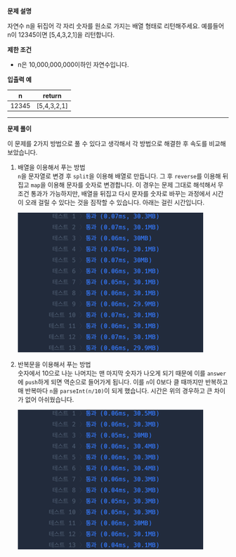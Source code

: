 **문제 설명**

자연수 n을 뒤집어 각 자리 숫자를 원소로 가지는 배열 형태로 리턴해주세요. 예를들어 n이 12345이면 [5,4,3,2,1]을 리턴합니다.

**제한 조건**

- n은 10,000,000,000이하인 자연수입니다.

**입출력 예**

|n|return|
|-|-|
|12345|[5,4,3,2,1]|

<hr/>

**문제 풀이**

이 문제를 2가지 방법으로 풀 수 있다고 생각해서 각 방법으로 해결한 후 속도를 비교해보았습니다.

1. 배열을 이용해서 푸는 방법   
   `n`을 문자열로 변경 후 `split`을 이용해 배열로 만듭니다. 그 후 `reverse`를 이용해 뒤집고 `map`을 이용해 문자를 숫자로 변경합니다. 이 경우는 문제 그대로 해석해서 무조건 통과가 가능하지만, 배열을 뒤집고 다시 문자를 숫자로 바꾸는 과정에서 시간이 오래 걸릴 수 있다는 것을 짐작할 수 있습니다. 아래는 걸린 시간입니다.   

   <img src="./img/arr.png">

2. 반복문을 이용해서 푸는 방법   
   숫자에서 10으로 나눈 나머지는 맨 마지막 숫자가 나오게 되기 때문에 이를 `answer`에 `push`하게 되면 역순으로 들어가게 됩니다. 이를 `n`이 0보다 클 때까지만 반복하고 매 반복마다 `n`을 `parseInt(n/10)`이 되게 했습니다. 시간은 위의 경우하고 큰 차이가 없어 아쉬웠습니다.   

   <img src="./img/while.png">